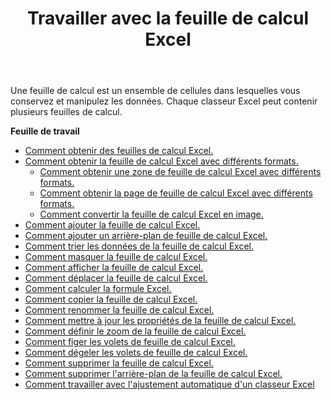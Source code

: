 ﻿---
title: Travailler avec la feuille de calcul Excel
second_title: Aspose.Cells Cloud Documen
linktitle: Feuille de travail
type: docs
url: /fr/worksheets/
aliases: [/working-with-worksheets/]
keywords: Working with worksheet on an Excel workbook
description: Aspose.Cells Cloud REST API prend en charge l'utilisation d'une feuille de calcul sur un classeur Excel. SDK prend en charge les types de langages de développement. Ils incluent Android, C#, Go, Java, NodeJS, Perl, PHP, Python, Ruby et Swift
weight: 100
---
Une feuille de calcul est un ensemble de cellules dans lesquelles vous conservez et manipulez les données. Chaque classeur Excel peut contenir plusieurs feuilles de calcul.

**Feuille de travail**

- [Comment obtenir des feuilles de calcul Excel.](/cells/fr/worksheets/get-all/)
- [Comment obtenir la feuille de calcul Excel avec différents formats.](/cells/fr/worksheets/get/) 
    - [Comment obtenir une zone de feuille de calcul Excel avec différents formats.](/cells/fr/worksheets/area-to-different-formats/)
    - [Comment obtenir la page de feuille de calcul Excel avec différents formats.](/cells/fr/get-worksheet-for-page-index/) 
    - [Comment convertir la feuille de calcul Excel en image.](/cells/fr/worksheets/to-image/)
- [Comment ajouter la feuille de calcul Excel.](/cells/fr/worksheets/add/)
- [Comment ajouter un arrière-plan de feuille de calcul Excel.](/cells/fr/worksheets/background/add/) 
- [Comment trier les données de la feuille de calcul Excel.](/cells/fr/worksheets/sort-data/) 
- [Comment masquer la feuille de calcul Excel.](/cells/fr/worksheets/hide/)
- [Comment afficher la feuille de calcul Excel.](/cells/fr/worksheets/unhide/)
- [Comment déplacer la feuille de calcul Excel.](/cells/fr/worksheets/move/)
- [Comment calculer la formule Excel.](/cells/fr/worksheets/calculate-formula/)
- [Comment copier la feuille de calcul Excel.](/cells/fr/worksheets/copy/)
- [Comment renommer la feuille de calcul Excel.](/cells/fr/worksheets/rename/)
- [Comment mettre à jour les propriétés de la feuille de calcul Excel.](/cells/fr/worksheets/update-properties/)
- [Comment définir le zoom de la feuille de calcul Excel.](/cells/fr/worksheets/zoom/)
- [Comment figer les volets de feuille de calcul Excel.](/cells/fr/worksheets/freeze-panes/)
- [Comment dégeler les volets de feuille de calcul Excel.](/cells/fr/worksheets/unfreeze-panes/)
- [Comment supprimer la feuille de calcul Excel.](/cells/fr/worksheets/delete/)
- [Comment supprimer l'arrière-plan de la feuille de calcul Excel.](/cells/fr/worksheets/background/delete/)
- [ Comment travailler avec l'ajustement automatique d'un classeur Excel](/cells/fr/worksheets/autofit/)
